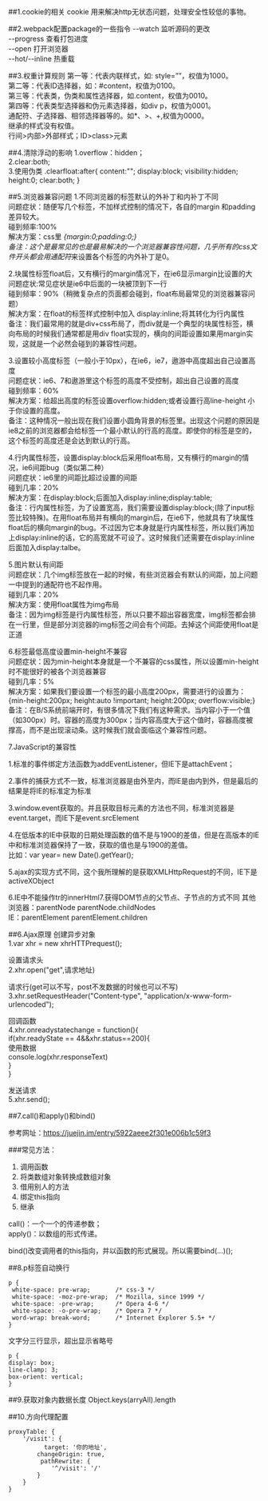##1.cookie的相关
cookie 用来解决http无状态问题，处理安全性较低的事物。

##2.webpack配置package的一些指令
--watch 监听源码的更改<br>
--progress 查看打包进度<br>
--open 打开浏览器<br>
--hot/--inline 热重载<br>

##3.权重计算规则
第一等：代表内联样式，如: style=””，权值为1000。<br>
第二等：代表ID选择器，如：#content，权值为0100。<br>
第三等：代表类，伪类和属性选择器，如.content，权值为0010。<br>
第四等：代表类型选择器和伪元素选择器，如div p，权值为0001。<br>
通配符、子选择器、相邻选择器等的。如*、>、+,权值为0000。<br>
继承的样式没有权值。<br>
行间>内部>外部样式；ID>class>元素

##4.清除浮动的影响
1.overflow：hidden；<br>
2.clear:both;<br>
3.使用伪类
.clearfloat:after{
content:"";
display:block;
visibility:hidden;
height:0;
clear:both;
}

##5.浏览器兼容问题
1.不同浏览器的标签默认的外补丁和内补丁不同  
问题症状：随便写几个标签，不加样式控制的情况下，各自的margin 和padding差异较大。  
碰到频率:100%  
解决方案：css里 *{margin:0;padding:0;}  
备注：这个是最常见的也是最易解决的一个浏览器兼容性问题，几乎所有的css文件开头都会用通配符*来设置各个标签的内外补丁是0。
  
2.块属性标签float后，又有横行的margin情况下，在ie6显示margin比设置的大  
问题症状:常见症状是ie6中后面的一块被顶到下一行  
碰到频率：90%（稍微复杂点的页面都会碰到，float布局最常见的浏览器兼容问题）  
解决方案：在float的标签样式控制中加入 display:inline;将其转化为行内属性  
备注：我们最常用的就是div+css布局了，而div就是一个典型的块属性标签，横向布局的时候我们通常都是用div float实现的，横向的间距设置如果用margin实现，这就是一个必然会碰到的兼容性问题。

3.设置较小高度标签（一般小于10px），在ie6，ie7，遨游中高度超出自己设置高度  
问题症状：ie6、7和遨游里这个标签的高度不受控制，超出自己设置的高度  
碰到频率：60%  
解决方案：给超出高度的标签设置overflow:hidden;或者设置行高line-height 小于你设置的高度。  
备注：这种情况一般出现在我们设置小圆角背景的标签里。出现这个问题的原因是ie8之前的浏览器都会给标签一个最小默认的行高的高度。即使你的标签是空的，这个标签的高度还是会达到默认的行高。

4.行内属性标签，设置display:block后采用float布局，又有横行的margin的情况，ie6间距bug（类似第二种）  
问题症状：ie6里的间距比超过设置的间距  
碰到几率：20%  
解决方案：在display:block;后面加入display:inline;display:table;  
备注：行内属性标签，为了设置宽高，我们需要设置display:block;(除了input标签比较特殊)。在用float布局并有横向的margin后，在ie6下，他就具有了块属性float后的横向margin的bug。不过因为它本身就是行内属性标签，所以我们再加上display:inline的话，它的高宽就不可设了。这时候我们还需要在display:inline后面加入display:talbe。

5.图片默认有间距  
问题症状：几个img标签放在一起的时候，有些浏览器会有默认的间距，加上问题一中提到的通配符也不起作用。  
碰到几率：20%  
解决方案：使用float属性为img布局  
备注：因为img标签是行内属性标签，所以只要不超出容器宽度，img标签都会排在一行里，但是部分浏览器的img标签之间会有个间距。去掉这个间距使用float是正道

6.标签最低高度设置min-height不兼容  
问题症状：因为min-height本身就是一个不兼容的css属性，所以设置min-height时不能很好的被各个浏览器兼容  
碰到几率：5%  
解决方案：如果我们要设置一个标签的最小高度200px，需要进行的设置为：{min-height:200px;  height:auto !important; height:200px; overflow:visible;}  
备注：在B/S系统前端开时，有很多情况下我们有这种需求。当内容小于一个值（如300px）时。容器的高度为300px；当内容高度大于这个值时，容器高度被撑高，而不是出现滚动条。这时候我们就会面临这个兼容性问题。

7.JavaScript的兼容性

1.标准的事件绑定方法函数为addEventListener，但IE下是attachEvent；

2.事件的捕获方式不一致，标准浏览器是由外至内，而IE是由内到外，但是最后的结果是将IE的标准定为标准

3.window.event获取的。并且获取目标元素的方法也不同，标准浏览器是event.target，而IE下是event.srcElement

4.在低版本的IE中获取的日期处理函数的值不是与1900的差值，但是在高版本的IE中和标准浏览器保持了一致，获取的值也是与1900的差值。          
 比如：var year= new Date().getYear();

5.ajax的实现方式不同，这个我所理解的是获取XMLHttpRequest的不同，IE下是activeXObject

6.IE中不能操作tr的innerHtml7.获得DOM节点的父节点、子节点的方式不同
其他浏览器：parentNode  parentNode.childNodes       
IE：parentElement parentElement.children

##6.Ajax原理
创建异步对象  
1.var xhr = new xhrHTTPrequest();

设置请求头  
2.xhr.open("get",请求地址)

请求行(get可以不写，post不发数据的时候也可以不写)  
3.xhr.setRequestHeader("Content-type", "application/x-www-form-urlencoded");

回调函数  
4.xhr.onreadystatechange = function(){  
if(xhr.readyState == 4&&xhr.status==200){  
使用数据  
console.log(xhr.responseText)  
}  
}

发送请求  
5.xhr.send();

##7.call()和apply()和bind()

参考网址：https://juejin.im/entry/5922aeee2f301e006b1c59f3
  
###常见方法： 
1. 调用函数
2. 将类数组对象转换成数组对象
3. 借用别人的方法
4. 绑定this指向
5. 继承

call()：一个一个的传递参数；  
apply()：以数组的形式传递。

bind()改变调用者的this指向，并以函数的形式展现。所以需要bind(...)();

##8.p标签自动换行 

	p {  
	 white-space: pre-wrap;       /* css-3 */  
	 white-space: -moz-pre-wrap;  /* Mozilla, since 1999 */  
	 white-space: -pre-wrap;      /* Opera 4-6 */  
	 white-space: -o-pre-wrap;    /* Opera 7 */  
	 word-wrap: break-word;       /* Internet Explorer 5.5+ */  
	}


文字分三行显示，超出显示省略号  

	p {
	display: box;  
	line-clamp: 3;  
	box-orient: vertical;
	}  
	
##9.获取对象内数据长度
	Object.keys(arryAll).length

##10.方向代理配置  

	proxyTable: {   
	    '/visit': {     
	   	 	  target: '你的地址',   
	     	changeOrigin: true,    
	    	 pathRewrite: {      
	     		'^/visit': '/'    
	     	}   
	    }  
	}
